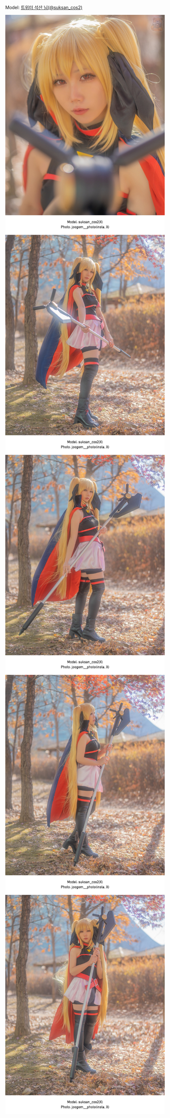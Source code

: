 ﻿---
dddd: 2023.12.03 AGF
nickname: 석산
sns_type: x
sns_id: suksan_cos2
---

Model: <a href="https://x.com/suksan_cos2" target="_blank">트위터 석산 님(@suksan_cos2)</a>

![DSC08631-Bearbeitet-2.jpeg](/assets/img/2023/12-03/DSC08631-Bearbeitet-2.jpeg)
![DSC08642-Bearbeitet-2.jpeg](/assets/img/2023/12-03/DSC08642-Bearbeitet-2.jpeg)
![DSC08645-Bearbeitet-2.jpeg](/assets/img/2023/12-03/DSC08645-Bearbeitet-2.jpeg)
![DSC08646-Bearbeitet-2.jpeg](/assets/img/2023/12-03/DSC08646-Bearbeitet-2.jpeg)
![DSC08650-Bearbeitet-2.jpeg](/assets/img/2023/12-03/DSC08650-Bearbeitet-2.jpeg)
